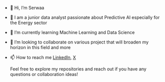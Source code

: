 - 👋 Hi, I’m Serwaa
- 👀 I am a junior data analyst passionate about Predictive AI especially for the Energy sector 

- 🌱 I’m currently learning Machine Learning and Data Science 
- 💞️ I’m looking to collaborate on various project that will broaden my horizon in this field and more
- 📫 How to reach me [LinkedIn](linkedin.com/in/serwaa-akoto), [X](@ser_waa21)
  
  Feel free to explore my repositories and reach out if you have any questions or collaboration ideas!
 

<!---
aaserwaa/aaserwaa is a ✨ special ✨ repository because its `README.md` (this file) appears on your GitHub profile.
You can click the Preview link to take a look at your changes.
--->
